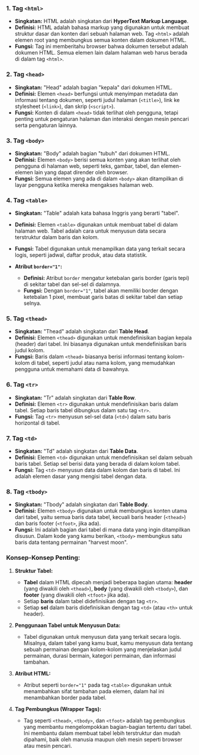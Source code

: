 ### 1. **Tag `<html>`**

- **Singkatan:** HTML adalah singkatan dari **HyperText Markup Language**.
- **Definisi:** HTML adalah bahasa markup yang digunakan untuk membuat struktur dasar dan konten dari sebuah halaman web. Tag `<html>` adalah elemen root yang membungkus semua konten dalam dokumen HTML.
- **Fungsi:** Tag ini memberitahu browser bahwa dokumen tersebut adalah dokumen HTML. Semua elemen lain dalam halaman web harus berada di dalam tag `<html>`.

### 2. **Tag `<head>`**

- **Singkatan:** "Head" adalah bagian "kepala" dari dokumen HTML.
- **Definisi:** Elemen `<head>` berfungsi untuk menyimpan metadata dan informasi tentang dokumen, seperti judul halaman (`<title>`), link ke stylesheet (`<link>`), dan skrip (`<script>`).
- **Fungsi:** Konten di dalam `<head>` tidak terlihat oleh pengguna, tetapi penting untuk pengaturan halaman dan interaksi dengan mesin pencari serta pengaturan lainnya.

### 3. **Tag `<body>`**

- **Singkatan:** "Body" adalah bagian "tubuh" dari dokumen HTML.
- **Definisi:** Elemen `<body>` berisi semua konten yang akan terlihat oleh pengguna di halaman web, seperti teks, gambar, tabel, dan elemen-elemen lain yang dapat dirender oleh browser.
- **Fungsi:** Semua elemen yang ada di dalam `<body>` akan ditampilkan di layar pengguna ketika mereka mengakses halaman web.

### 4. **Tag `<table>`**

- **Singkatan:** "Table" adalah kata bahasa Inggris yang berarti "tabel".
    
- **Definisi:** Elemen `<table>` digunakan untuk membuat tabel di dalam halaman web. Tabel adalah cara untuk menyusun data secara terstruktur dalam baris dan kolom.
    
- **Fungsi:** Tabel digunakan untuk menampilkan data yang terkait secara logis, seperti jadwal, daftar produk, atau data statistik.
    
- **Atribut `border="1"`:**
    
    - **Definisi:** Atribut `border` mengatur ketebalan garis border (garis tepi) di sekitar tabel dan sel-sel di dalamnya.
    - **Fungsi:** Dengan `border="1"`, tabel akan memiliki border dengan ketebalan 1 pixel, membuat garis batas di sekitar tabel dan setiap selnya.

### 5. **Tag `<thead>`**

- **Singkatan:** "Thead" adalah singkatan dari **Table Head**.
- **Definisi:** Elemen `<thead>` digunakan untuk mendefinisikan bagian kepala (header) dari tabel. Ini biasanya digunakan untuk mendefinisikan baris judul kolom.
- **Fungsi:** Baris dalam `<thead>` biasanya berisi informasi tentang kolom-kolom di tabel, seperti judul atau nama kolom, yang memudahkan pengguna untuk memahami data di bawahnya.

### 6. **Tag `<tr>`**

- **Singkatan:** "Tr" adalah singkatan dari **Table Row**.
- **Definisi:** Elemen `<tr>` digunakan untuk mendefinisikan baris dalam tabel. Setiap baris tabel dibungkus dalam satu tag `<tr>`.
- **Fungsi:** Tag `<tr>` menyusun sel-sel data (`<td>`) dalam satu baris horizontal di tabel.

### 7. **Tag `<td>`**

- **Singkatan:** "Td" adalah singkatan dari **Table Data**.
- **Definisi:** Elemen `<td>` digunakan untuk mendefinisikan sel dalam sebuah baris tabel. Setiap sel berisi data yang berada di dalam kolom tabel.
- **Fungsi:** Tag `<td>` menyusun data dalam kolom dan baris di tabel. Ini adalah elemen dasar yang mengisi tabel dengan data.

### 8. **Tag `<tbody>`**

- **Singkatan:** "Tbody" adalah singkatan dari **Table Body**.
- **Definisi:** Elemen `<tbody>` digunakan untuk membungkus konten utama dari tabel, yaitu semua baris data tabel, kecuali baris header (`<thead>`) dan baris footer (`<tfoot>`, jika ada).
- **Fungsi:** Ini adalah bagian dari tabel di mana data yang ingin ditampilkan disusun. Dalam kode yang kamu berikan, `<tbody>` membungkus satu baris data tentang permainan "harvest moon".

### **Konsep-Konsep Penting:**

1. **Struktur Tabel:**
    
    - **Tabel** dalam HTML dipecah menjadi beberapa bagian utama: **header** (yang diwakili oleh `<thead>`), **body** (yang diwakili oleh `<tbody>`), dan **footer** (yang diwakili oleh `<tfoot>` jika ada).
    - Setiap **baris** dalam tabel didefinisikan dengan tag `<tr>`.
    - Setiap **sel** dalam baris didefinisikan dengan tag `<td>` (atau `<th>` untuk header).
2. **Penggunaan Tabel untuk Menyusun Data:**
    
    - Tabel digunakan untuk menyusun data yang terkait secara logis. Misalnya, dalam tabel yang kamu buat, kamu menyusun data tentang sebuah permainan dengan kolom-kolom yang menjelaskan judul permainan, durasi bermain, kategori permainan, dan informasi tambahan.
3. **Atribut HTML:**
    
    - Atribut seperti `border="1"` pada tag `<table>` digunakan untuk menambahkan sifat tambahan pada elemen, dalam hal ini menambahkan border pada tabel.
4. **Tag Pembungkus (Wrapper Tags):**
    
    - Tag seperti `<thead>`, `<tbody>`, dan `<tfoot>` adalah tag pembungkus yang membantu mengelompokkan bagian-bagian tertentu dari tabel. Ini membantu dalam membuat tabel lebih terstruktur dan mudah dipahami, baik oleh manusia maupun oleh mesin seperti browser atau mesin pencari.
